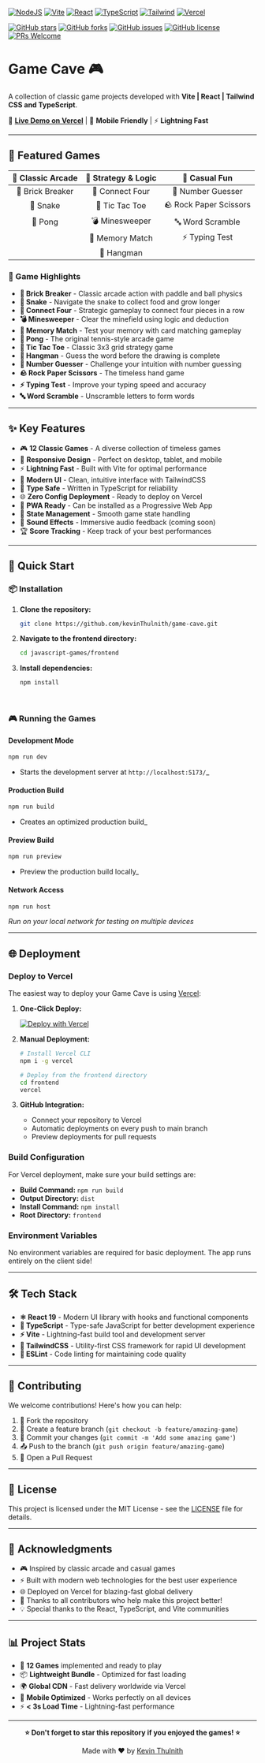 [![NodeJS](https://img.shields.io/badge/Node.js-6DA55F?logo=node.js&logoColor=white)](#)
[![Vite](https://img.shields.io/badge/Vite-646CFF?logo=vite&logoColor=fff)](#)
[![React](https://img.shields.io/badge/React-%2320232a.svg?logo=react&logoColor=%2361DAFB)](#)
[![TypeScript](https://img.shields.io/badge/typescript-%23007ACC.svg?logo=typescript&logoColor=white)](#)
[![Tailwind](https://img.shields.io/badge/Tailwind_CSS-38B2AC?logo=tailwind-css&logoColor=white)](#)
[![Vercel](https://img.shields.io/badge/Vercel-000000?logo=vercel&logoColor=white)](#)

[![GitHub stars](https://img.shields.io/github/stars/kevinThulnith/game-cave?style=social)](https://github.com/kevinThulnith/game-cave/stargazers)
[![GitHub forks](https://img.shields.io/github/forks/kevinThulnith/game-cave?style=social)](https://github.com/kevinThulnith/game-cave/network/members)
[![GitHub issues](https://img.shields.io/github/issues/kevinThulnith/game-cave)](https://github.com/kevinThulnith/game-cave/issues)
[![GitHub license](https://img.shields.io/github/license/kevinThulnith/game-cave)](https://github.com/kevinThulnith/game-cave/blob/main/LICENSE)
[![PRs Welcome](https://img.shields.io/badge/PRs-welcome-brightgreen.svg)](http://makeapullrequest.com)

# Game Cave 🎮

A collection of classic game projects developed with **Vite | React | Tailwind CSS and TypeScript**.

🚀 **[Live Demo on Vercel](https://game-cave-kevinThulnith.vercel.app)** | 📱 **Mobile Friendly** | ⚡ **Lightning Fast**

---

## 🎯 Featured Games

<div align="center">

| 🧱 **Classic Arcade** | 🧩 **Strategy & Logic** |   🎲 **Casual Fun**    |
| :-------------------: | :---------------------: | :--------------------: |
|   🧱 Brick Breaker    |     🔴 Connect Four     |   🎯 Number Guesser    |
|       🐍 Snake        |     🎯 Tic Tac Toe      | 🪨 Rock Paper Scissors |
|        🏓 Pong        |     💣 Minesweeper      |    🔤 Word Scramble    |
|                       |     🧠 Memory Match     |     ⚡ Typing Test     |
|                       |       🎪 Hangman        |                        |

</div>

### 🌟 Game Highlights

- **🧱 Brick Breaker** - Classic arcade action with paddle and ball physics
- **🐍 Snake** - Navigate the snake to collect food and grow longer
- **🔴 Connect Four** - Strategic gameplay to connect four pieces in a row
- **💣 Minesweeper** - Clear the minefield using logic and deduction
- **🧠 Memory Match** - Test your memory with card matching gameplay
- **🏓 Pong** - The original tennis-style arcade game
- **🎯 Tic Tac Toe** - Classic 3x3 grid strategy game
- **🎪 Hangman** - Guess the word before the drawing is complete
- **🎯 Number Guesser** - Challenge your intuition with number guessing
- **🪨 Rock Paper Scissors** - The timeless hand game
- **⚡ Typing Test** - Improve your typing speed and accuracy
- **🔤 Word Scramble** - Unscramble letters to form words

---

## ✨ Key Features

- 🎮 **12 Classic Games** - A diverse collection of timeless games
- 📱 **Responsive Design** - Perfect on desktop, tablet, and mobile
- ⚡ **Lightning Fast** - Built with Vite for optimal performance
- 🎨 **Modern UI** - Clean, intuitive interface with TailwindCSS
- 🔧 **Type Safe** - Written in TypeScript for reliability
- 🌐 **Zero Config Deployment** - Ready to deploy on Vercel
- 🎯 **PWA Ready** - Can be installed as a Progressive Web App
- 🔄 **State Management** - Smooth game state handling
- 🎵 **Sound Effects** - Immersive audio feedback (coming soon)
- 🏆 **Score Tracking** - Keep track of your best performances

---

## 🚀 Quick Start

### 📦 Installation

1. **Clone the repository:**

   ```bash
   git clone https://github.com/kevinThulnith/game-cave.git
   ```

2. **Navigate to the frontend directory:**

   ```bash
   cd javascript-games/frontend
   ```

3. **Install dependencies:**

   ```bash
   npm install
   ```

 <br>

### 🎮 Running the Games

#### Development Mode

```bash
npm run dev
```

- Starts the development server at `http://localhost:5173/`\_

#### Production Build

```bash
npm run build
```

- Creates an optimized production build\_

#### Preview Build

```bash
npm run preview
```

- Preview the production build locally\_

#### Network Access

```bash
npm run host
```

_Run on your local network for testing on multiple devices_

---

## 🌐 Deployment

### Deploy to Vercel

The easiest way to deploy your Game Cave is using [Vercel](https://vercel.com/):

1. **One-Click Deploy:**

   [![Deploy with Vercel](https://vercel.com/button)](https://vercel.com/new/clone?repository-url=https://github.com/kevinThulnith/game-cave)

2. **Manual Deployment:**

   ```bash
   # Install Vercel CLI
   npm i -g vercel

   # Deploy from the frontend directory
   cd frontend
   vercel
   ```

3. **GitHub Integration:**
   - Connect your repository to Vercel
   - Automatic deployments on every push to main branch
   - Preview deployments for pull requests

### Build Configuration

For Vercel deployment, make sure your build settings are:

- **Build Command:** `npm run build`
- **Output Directory:** `dist`
- **Install Command:** `npm install`
- **Root Directory:** `frontend`

### Environment Variables

No environment variables are required for basic deployment. The app runs entirely on the client side!

---

## 🛠️ Tech Stack

- **⚛️ React 19** - Modern UI library with hooks and functional components
- **📘 TypeScript** - Type-safe JavaScript for better development experience
- **⚡ Vite** - Lightning-fast build tool and development server
- **🎨 TailwindCSS** - Utility-first CSS framework for rapid UI development
- **🔧 ESLint** - Code linting for maintaining code quality

---

## 🤝 Contributing

We welcome contributions! Here's how you can help:

1. 🍴 Fork the repository
2. 🌿 Create a feature branch (`git checkout -b feature/amazing-game`)
3. 💝 Commit your changes (`git commit -m 'Add some amazing game'`)
4. 📤 Push to the branch (`git push origin feature/amazing-game`)
5. 🎉 Open a Pull Request

---

## 📄 License

This project is licensed under the MIT License - see the [LICENSE](LICENSE) file for details.

---

## 🙏 Acknowledgments

- 🎮 Inspired by classic arcade and casual games
- ⚡ Built with modern web technologies for the best user experience
- 🌐 Deployed on Vercel for blazing-fast global delivery
- 🙏 Thanks to all contributors who help make this project better!
- 💡 Special thanks to the React, TypeScript, and Vite communities

---

## 📊 Project Stats

- 🎯 **12 Games** implemented and ready to play
- 📦 **Lightweight Bundle** - Optimized for fast loading
- 🌍 **Global CDN** - Fast delivery worldwide via Vercel
- 📱 **Mobile Optimized** - Works perfectly on all devices
- ⚡ **< 3s Load Time** - Lightning-fast performance

---

<div align="center">

**⭐ Don't forget to star this repository if you enjoyed the games! ⭐**

Made with ❤️ by [Kevin Thulnith](https://github.com/kevinThulnith)

</div>
